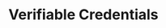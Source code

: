 ---
layout: posts_by_category
categories: verifiable_credentials
title: Verifiable Credentials
permalink: /category/verifiable_credentials
---